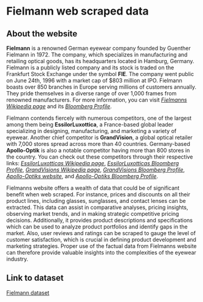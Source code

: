 # Fielmann web scraped data 

## About the website

**Fielmann** is a renowned German eyewear company founded by Guenther Fielmann in 1972. The company, which specializes in manufacturing and retailing optical goods, has its headquarters located in Hamburg, Germany. Fielmann is a publicly listed company and its stock is traded on the Frankfurt Stock Exchange under the symbol **FIE**. The company went public on June 24th, 1996 with a market cap of $803 million at IPO. Fielmann boasts over 850 branches in Europe serving millions of customers annually. They pride themselves in a diverse range of over 1,000 frames from renowned manufacturers. For more information, you can visit _[Fielmanns Wikipedia page](https://en.wikipedia.org/wiki/Fielmann)_ and its _[Bloomberg Profile](https://www.bloomberg.com/profile/company/FIE:GR)_. 

Fielmann contends fiercely with numerous competitors, one of the largest among them being **EssilorLuxottica**, a France-based global leader specializing in designing, manufacturing, and marketing a variety of eyewear. Another chief competitor is **GrandVision**, a global optical retailer with 7,000 stores spread across more than 40 countries. Germany-based **Apollo-Optik** is also a notable competitor having more than 800 stores in the country. You can check out these competitors through their respective links: _[EssilorLuxotticas Wikipedia page](https://en.wikipedia.org/wiki/EssilorLuxottica)_, _[EssilorLuxotticas Bloomberg Profile](https://www.bloomberg.com/profile/company/EL:FP)_, _[GrandVisions Wikipedia page](https://en.wikipedia.org/wiki/GrandVision)_, _[GrandVisions Bloomberg Profile](https://www.bloomberg.com/profile/company/GVNV:NA)_, _[Apollo-Optiks website](https://www.apollo.de/)_, and _[Apollo-Optiks Bloomberg Profile](https://www.bloomberg.com/profile/company/1176706D:GR)_. 

Fielmanns website offers a wealth of data that could be of significant benefit when web scraped. For instance, prices and discounts on all their product lines, including glasses, sunglasses, and contact lenses can be extracted. This data can assist in comparative analyses, pricing insights, observing market trends, and in making strategic competitive pricing decisions. Additionally, it provides product descriptions and specifications which can be used to analyze product portfolios and identify gaps in the market. Also, user reviews and ratings can be scraped to gauge the level of customer satisfaction, which is crucial in defining product development and marketing strategies. Proper use of the factual data from Fielmanns website can therefore provide valuable insights into the complexities of the eyewear industry.


## Link to **dataset**

[Fielmann dataset](https://www.databoutique.com/buy-data-list-subset/Fielmann%20web%20scraped%20data/r/recZuTPd28iKwC6yP)
